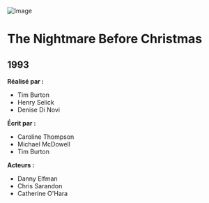 ![Image](https://upload.wikimedia.org/wikipedia/en/thumb/9/9a/The_nightmare_before_christmas_poster.jpg/220px-The_nightmare_before_christmas_poster.jpg)
# The Nightmare Before Christmas
## 1993

**Réalisé par :**
* Tim Burton
* Henry Selick
* Denise Di Novi

**Écrit par :**
* Caroline Thompson
* Michael McDowell
* Tim Burton

**Acteurs :**
* Danny Elfman
* Chris Sarandon
* Catherine O'Hara
